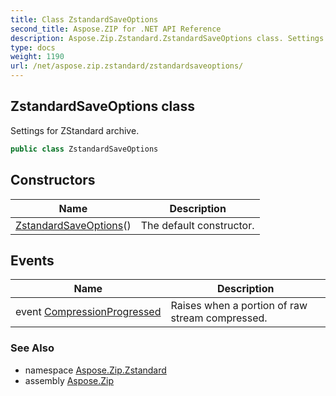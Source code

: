 ```yaml
---
title: Class ZstandardSaveOptions
second_title: Aspose.ZIP for .NET API Reference
description: Aspose.Zip.Zstandard.ZstandardSaveOptions class. Settings for ZStandard archive
type: docs
weight: 1190
url: /net/aspose.zip.zstandard/zstandardsaveoptions/
---
```

## ZstandardSaveOptions class

Settings for ZStandard archive.

```csharp
public class ZstandardSaveOptions
```

## Constructors

| Name | Description |
| --- | --- |
| [ZstandardSaveOptions](zstandardsaveoptions/)() | The default constructor. |

## Events

| Name | Description |
| --- | --- |
| event [CompressionProgressed](../../aspose.zip.zstandard/zstandardsaveoptions/compressionprogressed/) | Raises when a portion of raw stream compressed. |

### See Also

* namespace [Aspose.Zip.Zstandard](../../aspose.zip.zstandard/)
* assembly [Aspose.Zip](../../)


